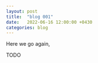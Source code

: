 ```yaml
---
layout: post
title:  "blog 001"
date:   2022-06-16 12:00:00 +0430
categories: blog
---
```


Here we go again,

TODO
